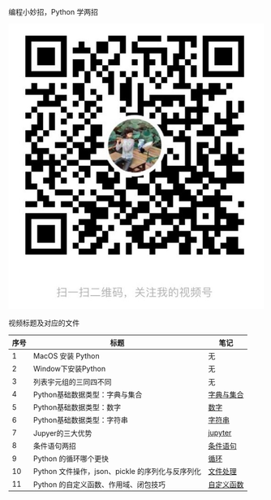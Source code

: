 编程小妙招，Python 学两招

![](./sph.JPG)

视频标题及对应的文件

| 序号    |标题     |  笔记  |
| --- | --- | --- |
|  1   |  MacOS 安装 Python   |   无  |
|  2   |  Window下安装Python   |   无  |
|  3  |  列表宇元组的三同四不同   |   无  |
|  4   | Python基础数据类型：字典与集合   |  [字典与集合](./字典与集合.ipynb)   |
|  5   |   Python基础数据类型：数字  | [数字](./数字.ipynb)  |
|  6  |  Python基础数据类型：字符串  | [字符串](./字符串.ipynb)    |
|  7  |  Jupyer的三大优势  | [jupyter](./jupyter.ipynb)    |
|  8  |  条件语句两招  | [条件语句](./条件语句.ipynb)    |
|  9  |  Python 的循环哪个更快  | [循环](./循环.ipynb)    |
|  10  | Python 文件操作，json、pickle 的序列化与反序列化 | [文件处理](./文件处理.ipynb)    |
|  11  | Python 的自定义函数、作用域、闭包技巧| [自定义函数](./文件处理.ipynb)    |
